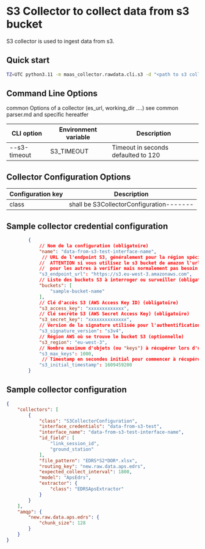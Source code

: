 # S3 Collector to collect data from s3 bucket

S3 collector is used to ingest data from s3.

## Quick start

```bash
TZ=UTC python3.11 -m maas_collector.rawdata.cli.s3 -d "<path to s3 collector folder>/s3/" --healthcheck-port 31400 -p 0 -v --credential-file "<path to credential-file.json>"
```

## Command Line Options

common Options of a collector (es_url, working_dir ....) see common parser.md and specific hereatfer

| CLI option               | Environment variable       | Description                                              |
| ------------------------ | -------------------------- | -------------------------------------------------------- |
| --s3-timeout             | S3_TIMEOUT                 | Timeout in seconds defaulted to 120                      |

## Collector Configuration Options

| Configuration key | Description                              |
| ----------------- | ---------------------------------------- |
| class             | shall be S3CollectorConfiguration------- |

## Sample collector credential configuration

```json
        {
            // Nom de la configuration (obligatoire)
            "name": "data-from-s3-test-interface-name",
             // URL de l'endpoint S3, généralement pour la région spécifiée (obligatoire)
            //  ATTENTION si vous utilisez le s3 bucket de amazon l'url est https://s3.<region>.amazonaws.com
            //  pour les autres à verifier mais normalement pas besoin
            "s3_endpoint_url": "https://s3.eu-west-3.amazonaws.com", 
            // Liste des buckets S3 à interroger ou surveiller (obligatoire)
            "buckets": [
                "sample-bucket-name"
            ],
            // Clé d'accès S3 (AWS Access Key ID) (obligatoire)
            "s3_access_key": "xxxxxxxxxxxxx",
            // Clé secrète S3 (AWS Secret Access Key) (obligatoire)
            "s3_secret_key": "xxxxxxxxxxxxxx",
            // Version de la signature utilisée pour l'authentification S3 (optionnelle) (par défaut : v4)
            "s3_signature_version": "s3v4",
            // Région AWS où se trouve le bucket S3 (optionnelle)
            "s3_region": "eu-west-3", 
            // Nombre maximum d'objets (ou "keys") à récupérer lors d'une requête S3 (optionnelle) (par défaut : 1000)
            "s3_max_keys": 1000,
             // Timestamp en secondes initial pour commencer à récupérer les objets S3 optionnelle) (par défaut : 0) qui correspond à 1970-01-01 00:00:00 (Unix epoch)
            "s3_initial_timestamp": 1609459200
        }
```

## Sample collector configuration

```json
{
    "collectors": [
        {
            "class": "S3CollectorConfiguration",
            "interface_credentials": "data-from-s3-test",
            "interface_name": "data-from-s3-test-interface-name",
            "id_field": [
                "link_session_id",
                "ground_station"
            ],
            "file_pattern": "EDRS*S2*DOR*.xlsx",
            "routing_key": "new.raw.data.aps.edrs",
            "expected_collect_interval": 1800,
            "model": "ApsEdrs",
            "extractor": {
                "class": "EDRSApsExtractor"
            }
        }
    ],
    "amqp": {
        "new.raw.data.aps.edrs": {
            "chunk_size": 128
        }
    }
}
```
